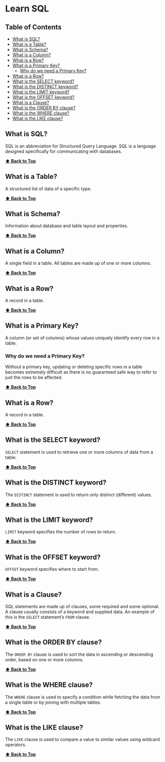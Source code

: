 # Learn SQL

## Table of Contents

- [What is SQL?](#what-is-sql)
- [What is a Table?](#what-is-a-table)
- [What is Schema?](#what-is-schema)
- [What is a Column?](#what-is-a-column)
- [What is a Row?](#what-is-a-row)
- [What is a Primary Key?](#what-is-a-primary-key)
  - [Why do we need a Primary Key?](#why-do-we-need-a-primary-key)
- [What is a Row?](#what-is-a-row-1)
- [What is the SELECT keyword?](#what-is-the-select-keyword)
- [What is the DISTINCT keyword?](#what-is-the-distinct-keyword)
- [What is the LIMIT keyword?](#what-is-the-limit-keyword)
- [What is the OFFSET keyword?](#what-is-the-offset-keyword)
- [What is a Clause?](#what-is-a-clause)
- [What is the ORDER BY clause?](#what-is-the-order-by-clause)
- [What is the WHERE clause?](#what-is-the-where-clause)
- [What is the LIKE clause?](#what-is-the-like-clause)

## What is SQL?

SQL is an abbreviation for Structured Query Language. SQL is a language designed specifically for communicating with databases.

**[⬆ Back to Top](#sql)**

## What is a Table?

A structured list of data of a specific type.

**[⬆ Back to Top](#sql)**

## What is Schema?

Information about database and table layout and properties.

**[⬆ Back to Top](#sql)**

## What is a Column?

A single field in a table. All tables are made up of one or more columns.

**[⬆ Back to Top](#sql)**

## What is a Row?

A record in a table.

**[⬆ Back to Top](#sql)**

## What is a Primary Key?

A column (or set of columns) whose values uniquely identify every row in a table.

### Why do we need a Primary Key?

Without a primary key, updating or deleting specific rows in a table becomes extremely difficult as there is no guaranteed safe way to refer to just the rows to be affected.

**[⬆ Back to Top](#sql)**

## What is a Row?

A record in a table.

**[⬆ Back to Top](#sql)**

## What is the SELECT keyword?

`SELECT` statement is used to retrieve one or more columns of data from a table.

**[⬆ Back to Top](#sql)**

## What is the DISTINCT keyword?

The `DISTINCT` statement is used to return only distinct (different) values.

**[⬆ Back to Top](#sql)**

## What is the LIMIT keyword?

`LIMIT` keyword specifies the number of rows to return.

**[⬆ Back to Top](#sql)**

## What is the OFFSET keyword?

`OFFSET` keyword specifies where to start from.

**[⬆ Back to Top](#sql)**

## What is a Clause?

SQL statements are made up of clauses, some required and some optional. A clause usually consists of a keyword and supplied data. An example of this is the `SELECT` statement’s `FROM` clause.

**[⬆ Back to Top](#sql)**

## What is the ORDER BY clause?

The `ORDER BY` clause is used to sort the data in ascending or descending order, based on one or more columns.

**[⬆ Back to Top](#sql)**

## What is the WHERE clause?

The `WHERE` clause is used to specify a condition while fetching the data from a single table or by joining with multiple tables.

**[⬆ Back to Top](#sql)**

## What is the LIKE clause?

The `LIKE` clause is used to compare a value to similar values using wildcard operators.

**[⬆ Back to Top](#sql)**
